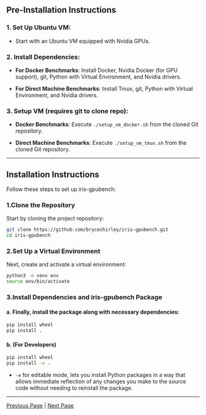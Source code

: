 ## Pre-Installation Instructions

### 1. **Set Up Ubuntu VM**: 
- Start with an Ubuntu VM equipped with Nvidia GPUs.

### 2. **Install Dependencies**:

   - **For Docker Benchmarks**: Install Docker, Nvidia Docker (for GPU support), git, Python with Virtual Environment, and Nvidia drivers.

   - **For Direct Machine Benchmarks**: Install Tmux, git, Python with Virtual Environment, and Nvidia drivers.

### 3. **Setup VM (requires git to clone repo)**:

   - **Docker Benchmarks**: Execute `./setup_vm_docker.sh` from the cloned Git repository.

   - **Direct Machine Benchmarks**: Execute `./setup_vm_tmux.sh` from the cloned Git repository.

---

## Installation Instructions

Follow these steps to set up iris-gpubench:

### 1.**Clone the Repository**  
   Start by cloning the project repository:
```sh
git clone https://github.com/bryceshirley/iris-gpubench.git
cd iris-gpubench
```

### 2.**Set Up a Virtual Environment**  
   Next, create and activate a virtual environment:
```sh
python3 -m venv env
source env/bin/activate
```

### 3.**Install Dependencies and iris-gpubench Package**  
####   a. Finally, install the package along with necessary dependencies:
```sh
pip install wheel
pip install .
```
####   b. **(For Developers)**
```sh
pip install wheel
pip install -e .
```
   -  `-e` for editable mode, lets you install Python packages in a way that
   allows immediate reflection of any changes you make to the source code
   without needing to reinstall the package.

---

[Previous Page](overview.md) | [Next Page](building_docker_images.md)
